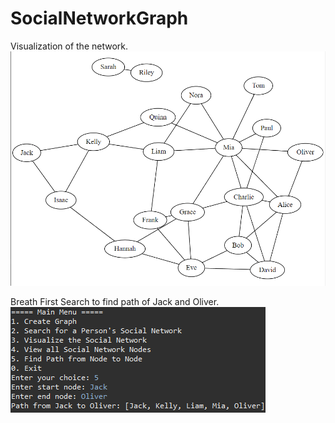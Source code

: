 # SocialNetworkGraph

Visualization of the network.
![alt text](https://github.com/BryanTheLai/SocialNetworkGraph/blob/main/Images/graphviz-Social-Network-Graph.png?raw=true)

Breath First Search to find path of Jack and Oliver.
![alt text](https://github.com/BryanTheLai/SocialNetworkGraph/blob/main/Images/bfs.png?raw=true)
